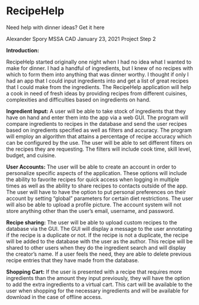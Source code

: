 # RecipeHelp
Need help with dinner ideas? Get it here

Alexander Spory
MSSA CAD
January 23, 2021
Project Step 2

**Introduction:**

RecipeHelp started originally one night when I had no idea what I wanted to make for dinner.  I had a handful of ingredients, but I knew of no recipes with which to form them into anything that was dinner worthy.  I thought if only I had an app that I could input ingredients into and get a list of great recipes that I could make from the ingredients. The RecipeHelp application will help a cook in need of fresh ideas by providing recipes from different cuisines, complexities and difficulties based on ingredients on hand.

**Ingredient Input:**
A user will be able to take stock of ingredients that they have on hand and enter them into the app via a web GUI.  The program will compare ingredients to recipes in the database and send the user recipes based on ingredients specified as well as filters and accuracy.  The program will employ an algorithm that attains a percentage of recipe accuracy which can be configured by the use.  The user will be able to set different filters on the recipes they are requesting.  The filters will include cook time, skill level, budget, and cuisine.  

**User Accounts:**
The user will be able to create an account in order to personalize specific aspects of the application.  These options will include the ability to favorite recipes for quick access when logging in multiple times as well as the ability to share recipes to contacts outside of the app.  The user will have to have the option to put personal preferences on their account by setting “global” parameters for certain diet restrictions.  The user will also be able to upload a profile picture.  The account system will not store anything other than the user’s email, username, and password.

**Recipe sharing:**
The user will be able to upload custom recipes to the database via the GUI.   The GUI will display a message to the user annotating if the recipe is a duplicate or not.  If the recipe is not a duplicate, the recipe will be added to the database with the user as the author.  This recipe will be shared to other users when they do the ingredient search and will display the creator’s name.  If a user feels the need, they are able to delete previous recipe entries that they have made from the database.  
 
**Shopping Cart:**
If the user is presented with a recipe that requires more ingredients than the amount they input previously, they will have the option to add the extra ingredients to a virtual cart.  This cart will be available to the user when shopping for the necessary ingredients and will be available for download in the case of offline access.
